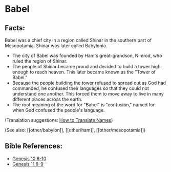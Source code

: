 # Babel #

## Facts: ##

Babel was a chief city in a region called Shinar in the southern part of Mesopotamia. Shinar was later called Babylonia.

* The city of Babel was founded by Ham's great-grandson, Nimrod, who ruled the region of Shinar.
* The people of Shinar became proud and decided to build a tower high enough to reach heaven. This later became known as the "Tower of Babel."
* Because the people building the tower refused to spread out as God had commanded, he confused their languages so that they could not understand one another. This forced them to move away to live in many different places across the earth.
* The root meaning of the word for "Babel" is "confusion," named for when God confused the people's language.

(Translation suggestions: [How to Translate Names](en/ta-vol1/translate/man/translate-names))

(See also: [[other/babylon]], [[other/ham]], [[other/mesopotamia]])

## Bible References: ##

* [Genesis 10:8-10](en/tn/gen/help/10/08)
* [Genesis 11:8-9](en/tn/gen/help/11/08)